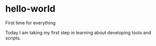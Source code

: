 # hello-world
First time for everything

Today I am taking my first step in learning about developing tools and scripts.
